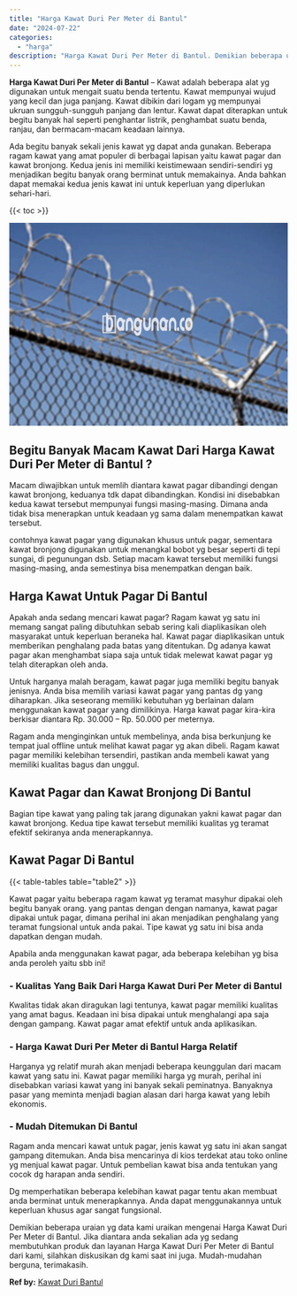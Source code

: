 ```yaml
---
title: "Harga Kawat Duri Per Meter di Bantul"
date: "2024-07-22"
categories: 
  - "harga"
description: "Harga Kawat Duri Per Meter di Bantul. Demikian beberapa uraian yg data kami uraikan mengenai Harga Kawat Duri Per Meter di Bantul. Jika diantara anda sekalia..."
---
```


**Harga Kawat Duri Per Meter di Bantul** – Kawat adalah beberapa alat yg digunakan untuk mengait suatu benda tertentu. Kawat mempunyai wujud yang kecil dan juga panjang. Kawat dibikin dari logam yg mempunyai ukruan sungguh-sungguh panjang dan lentur. Kawat dapat diterapkan untuk begitu banyak hal seperti penghantar listrik, penghambat suatu benda, ranjau, dan bermacam-macam keadaan lainnya.

Ada begitu banyak sekali jenis kawat yg dapat anda gunakan. Beberapa ragam kawat yang amat populer di berbagai lapisan yaitu kawat pagar dan kawat bronjong. Kedua jenis ini memiliki keistimewaan sendiri-sendiri yg menjadikan begitu banyak orang berminat untuk memakainya. Anda bahkan dapat memakai kedua jenis kawat ini untuk keperluan yang diperlukan sehari-hari.

{{< toc >}}

![Harga Kawat Duri Per Meter di Bantul](/images/jual-kawat-murah31.png)

## Begitu Banyak Macam Kawat Dari Harga Kawat Duri Per Meter di Bantul ?

Macam diwajibkan untuk memlih diantara kawat pagar dibandingi dengan kawat bronjong, keduanya tdk dapat dibandingkan. Kondisi ini disebabkan kedua kawat tersebut mempunyai fungsi masing-masing. Dimana anda tidak bisa menerapkan untuk keadaan yg sama dalam menempatkan kawat tersebut.

contohnya kawat pagar yang digunakan khusus untuk pagar, sementara kawat bronjong digunakan untuk menangkal bobot yg besar seperti di tepi sungai, di pegunungan dsb. Setiap macam kawat tersebut memiliki fungsi masing-masing, anda semestinya bisa menempatkan dengan baik.

## Harga Kawat Untuk Pagar Di Bantul

Apakah anda sedang mencari kawat pagar? Ragam kawat yg satu ini memang sangat paling dibutuhkan sebab sering kali diaplikasikan oleh masyarakat untuk keperluan beraneka hal. Kawat pagar diaplikasikan untuk memberikan penghalang pada batas yang ditentukan. Dg adanya kawat pagar akan menghambat siapa saja untuk tidak melewat kawat pagar yg telah diterapkan oleh anda.

Untuk harganya malah beragam, kawat pagar juga memiliki begitu banyak jenisnya. Anda bisa memilih variasi kawat pagar yang pantas dg yang diharapkan. Jika seseorang memiliki kebutuhan yg berlainan dalam menggunakan kawat pagar yang dimilikinya. Harga kawat pagar kira-kira berkisar diantara Rp. 30.000 – Rp. 50.000 per meternya.

Ragam anda menginginkan untuk membelinya, anda bisa berkunjung ke tempat jual offline untuk melihat kawat pagar yg akan dibeli. Ragam kawat pagar memiliki kelebihan tersendiri, pastikan anda membeli kawat yang memiliki kualitas bagus dan unggul.

## Kawat Pagar dan Kawat Bronjong Di Bantul

Bagian tipe kawat yang paling tak jarang digunakan yakni kawat pagar dan kawat bronjong. Kedua tipe kawat tersebut memiliki kualitas yg teramat efektif sekiranya anda menerapkannya.

## Kawat Pagar Di Bantul

{{< table-tables table="table2" >}}

Kawat pagar yaitu beberapa ragam kawat yg teramat masyhur dipakai oleh begitu banyak orang. yang pantas dengan dengan namanya, kawat pagar dipakai untuk pagar, dimana perihal ini akan menjadikan penghalang yang teramat fungsional untuk anda pakai. Tipe kawat yg satu ini bisa anda dapatkan dengan mudah.

Apabila anda menggunakan kawat pagar, ada beberapa kelebihan yg bisa anda peroleh yaitu sbb ini!

### \- Kualitas Yang Baik Dari Harga Kawat Duri Per Meter di Bantul

Kwalitas tidak akan diragukan lagi tentunya, kawat pagar memiliki kualitas yang amat bagus. Keadaan ini bisa dipakai untuk menghalangi apa saja dengan gampang. Kawat pagar amat efektif untuk anda aplikasikan.

### \- Harga Kawat Duri Per Meter di Bantul Harga Relatif

Harganya yg relatif murah akan menjadi beberapa keunggulan dari macam kawat yang satu ini. Kawat pagar memiliki harga yg murah, perihal ini disebabkan variasi kawat yang ini banyak sekali peminatnya. Banyaknya pasar yang meminta menjadi bagian alasan dari harga kawat yang lebih ekonomis.

### \- Mudah Ditemukan Di Bantul

Ragam anda mencari kawat untuk pagar, jenis kawat yg satu ini akan sangat gampang ditemukan. Anda bisa mencarinya di kios terdekat atau toko online yg menjual kawat pagar. Untuk pembelian kawat bisa anda tentukan yang cocok dg harapan anda sendiri.

Dg memperhatikan beberapa kelebihan kawat pagar tentu akan membuat anda berminat untuk menerapkannya. Anda dapat menggunakannya untuk keperluan khusus agar sangat fungsional.

Demikian beberapa uraian yg data kami uraikan mengenai Harga Kawat Duri Per Meter di Bantul. Jika diantara anda sekalian ada yg sedang membutuhkan produk dan layanan Harga Kawat Duri Per Meter di Bantul dari kami, silahkan diskusikan dg kami saat ini juga. Mudah-mudahan berguna, terimakasih.

**Ref by:** [Kawat Duri Bantul](https://id.wikipedia.org/wiki/Kawat)
